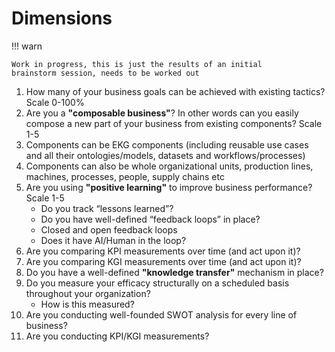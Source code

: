 # Dimensions

!!! warn

    Work in progress, this is just the results of an initial
    brainstorm session, needs to be worked out

1. How many of your business goals can be achieved with existing
   tactics? Scale 0-100%
2. Are you a  **"composable business"**? In other words can you 
   easily compose a new part of your business from existing 
   components? Scale 1-5
3. Components can be EKG components (including reusable 
   use cases and all their ontologies/models, datasets 
   and workflows/processes)
4. Components can also be whole organizational units, 
   production lines, machines, processes, people, 
   supply chains etc
5. Are you using **"positive learning"** to improve
   business performance? Scale 1-5
   - Do you track “lessons learned”?
   - Do you have well-defined “feedback loops” in place?
   - Closed and open feedback loops
   - Does it have AI/Human in the loop?
6. Are you comparing KPI measurements over time (and act upon it)?
7. Are you comparing KGI measurements over time (and act upon it)?
8. Do you have a well-defined **"knowledge transfer"** mechanism in place?
9. Do you measure your efficacy structurally on a scheduled basis 
   throughout your organization?
   - How is this measured?
10. Are you conducting well-founded SWOT analysis for every
    line of business?
11. Are you conducting KPI/KGI measurements?
